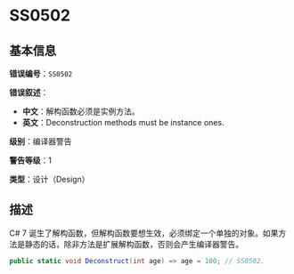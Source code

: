 ﻿# SS0502
## 基本信息

**错误编号**：`SS0502`

**错误叙述**：

* **中文**：解构函数必须是实例方法。
* **英文**：Deconstruction methods must be instance ones.

**级别**：编译器警告

**警告等级**：1

**类型**：设计（Design）

## 描述

C# 7 诞生了解构函数，但解构函数要想生效，必须绑定一个单独的对象。如果方法是静态的话，除非方法是扩展解构函数，否则会产生编译器警告。

```csharp 
public static void Deconstruct(int age) => age = 100; // SS0502.
```